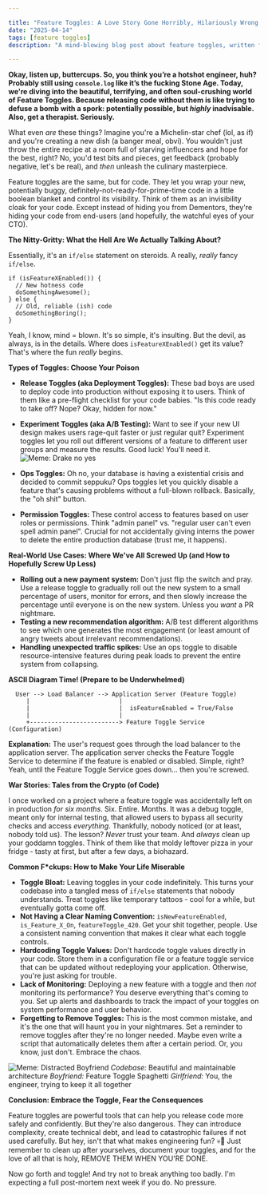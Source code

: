 ```yaml
---

title: "Feature Toggles: A Love Story Gone Horribly, Hilariously Wrong (Like Your Last Relationship)"
date: "2025-04-14"
tags: [feature toggles]
description: "A mind-blowing blog post about feature toggles, written for chaotic Gen Z engineers who think YAML is a love language."

---
```


**Okay, listen up, buttercups. So, you think you’re a hotshot engineer, huh? Probably still using `console.log` like it’s the fucking Stone Age. Today, we're diving into the beautiful, terrifying, and often soul-crushing world of Feature Toggles. Because releasing code without them is like trying to defuse a bomb with a spork: potentially possible, but *highly* inadvisable. Also, get a therapist. Seriously.**

What even *are* these things? Imagine you're a Michelin-star chef (lol, as if) and you're creating a new dish (a banger meal, obvi). You wouldn't just throw the entire recipe at a room full of starving influencers and hope for the best, right? No, you'd test bits and pieces, get feedback (probably negative, let's be real), and *then* unleash the culinary masterpiece.

Feature toggles are the same, but for code. They let you wrap your new, potentially buggy, definitely-not-ready-for-prime-time code in a little boolean blanket and control its visibility. Think of them as an invisibility cloak for your code. Except instead of hiding you from Dementors, they're hiding your code from end-users (and hopefully, the watchful eyes of your CTO).

**The Nitty-Gritty: What the Hell Are We Actually Talking About?**

Essentially, it's an `if/else` statement on steroids. A really, *really* fancy `if/else`.

```
if (isFeatureXEnabled()) {
  // New hotness code
  doSomethingAwesome();
} else {
  // Old, reliable (ish) code
  doSomethingBoring();
}
```

Yeah, I know, mind = blown. It's so simple, it's insulting. But the devil, as always, is in the details. Where does `isFeatureXEnabled()` get its value? That's where the fun *really* begins.

**Types of Toggles: Choose Your Poison**

*   **Release Toggles (aka Deployment Toggles):** These bad boys are used to deploy code into production without exposing it to users. Think of them like a pre-flight checklist for your code babies. "Is this code ready to take off? Nope? Okay, hidden for now."

*   **Experiment Toggles (aka A/B Testing):** Want to see if your new UI design makes users rage-quit faster or just regular quit? Experiment toggles let you roll out different versions of a feature to different user groups and measure the results. Good luck! You'll need it. ![Meme: Drake no yes](drake-no-yes.jpg)

*   **Ops Toggles:** Oh no, your database is having a existential crisis and decided to commit seppuku? Ops toggles let you quickly disable a feature that's causing problems without a full-blown rollback. Basically, the "oh shit" button.

*   **Permission Toggles:** These control access to features based on user roles or permissions. Think "admin panel" vs. "regular user can't even spell admin panel". Crucial for not accidentally giving interns the power to delete the entire production database (trust me, it happens).

**Real-World Use Cases: Where We've All Screwed Up (and How to Hopefully Screw Up Less)**

*   **Rolling out a new payment system:** Don't just flip the switch and pray. Use a release toggle to gradually roll out the new system to a small percentage of users, monitor for errors, and then slowly increase the percentage until everyone is on the new system. Unless you *want* a PR nightmare.
*   **Testing a new recommendation algorithm:** A/B test different algorithms to see which one generates the most engagement (or least amount of angry tweets about irrelevant recommendations).
*   **Handling unexpected traffic spikes:** Use an ops toggle to disable resource-intensive features during peak loads to prevent the entire system from collapsing.

**ASCII Diagram Time! (Prepare to be Underwhelmed)**

```
  User --> Load Balancer --> Application Server (Feature Toggle)
     |                         |
     |                         |  isFeatureEnabled = True/False
     |                         |
     +-------------------------> Feature Toggle Service (Configuration)
```

**Explanation:** The user's request goes through the load balancer to the application server. The application server checks the Feature Toggle Service to determine if the feature is enabled or disabled. Simple, right? Yeah, until the Feature Toggle Service goes down... then you're screwed.

**War Stories: Tales from the Crypto (of Code)**

I once worked on a project where a feature toggle was accidentally left on in production *for six months*. Six. Entire. Months. It was a debug toggle, meant only for internal testing, that allowed users to bypass all security checks and access *everything*. Thankfully, nobody noticed (or at least, nobody told us). The lesson? *Never* trust your team. And *always* clean up your goddamn toggles. Think of them like that moldy leftover pizza in your fridge - tasty at first, but after a few days, a biohazard.

**Common F*ckups: How to Make Your Life Miserable**

*   **Toggle Bloat:** Leaving toggles in your code indefinitely. This turns your codebase into a tangled mess of `if/else` statements that nobody understands. Treat toggles like temporary tattoos - cool for a while, but eventually gotta come off.
*   **Not Having a Clear Naming Convention:** `isNewFeatureEnabled`, `is_Feature_X_On`, `featureToggle_420`. Get your shit together, people. Use a consistent naming convention that makes it clear what each toggle controls.
*   **Hardcoding Toggle Values:** Don't hardcode toggle values directly in your code. Store them in a configuration file or a feature toggle service that can be updated without redeploying your application. Otherwise, you're just asking for trouble.
*   **Lack of Monitoring:** Deploying a new feature with a toggle and then *not* monitoring its performance? You deserve everything that's coming to you. Set up alerts and dashboards to track the impact of your toggles on system performance and user behavior.
*   **Forgetting to Remove Toggles:** This is the most common mistake, and it's the one that will haunt you in your nightmares. Set a reminder to remove toggles after they're no longer needed. Maybe even write a script that automatically deletes them after a certain period. Or, you know, just don't. Embrace the chaos.

![Meme: Distracted Boyfriend](distracted-boyfriend.jpg)
*Codebase:* Beautiful and maintainable architecture
*Boyfriend:* Feature Toggle Spaghetti
*Girlfriend:* You, the engineer, trying to keep it all together

**Conclusion: Embrace the Toggle, Fear the Consequences**

Feature toggles are powerful tools that can help you release code more safely and confidently. But they're also dangerous. They can introduce complexity, create technical debt, and lead to catastrophic failures if not used carefully. But hey, isn't that what makes engineering fun? 💀🙏 Just remember to clean up after yourselves, document your toggles, and for the love of all that is holy, REMOVE THEM WHEN YOU'RE DONE.

Now go forth and toggle! And try not to break anything too badly. I'm expecting a full post-mortem next week if you do. No pressure.
